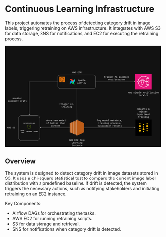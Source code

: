 # Continuous Learning Infrastructure
This project automates the process of detecting category drift in image labels, triggering retraining on AWS infrastructure. It integrates with AWS S3 for data storage, SNS for notifications, and EC2 for executing the retraining process.

<div align="center">
  <img src="infra.png" alt="Infra">
</div>

## Overview

The system is designed to detect category drift in image datasets stored in S3. It uses a chi-square statistical test to compare the current image label distribution with a predefined baseline. If drift is detected, the system triggers the necessary actions, such as notifying stakeholders and initiating retraining on an EC2 instance.

Key Components:
- Airflow DAGs for orchestrating the tasks.
- AWS EC2 for running retraining scripts.
- S3 for data storage and retrieval.
- SNS for notifications when category drift is detected.
